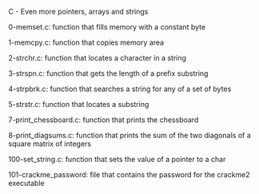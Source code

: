 C - Even more pointers, arrays and strings

0-memset.c: function that fills memory with a constant byte

1-memcpy.c: function that copies memory area

2-strchr.c: function that locates a character in a string

3-strspn.c: function that gets the length of a prefix substring

4-strpbrk.c: function that searches a string for any of a set of bytes

5-strstr.c: function that locates a substring

7-print_chessboard.c: function that prints the chessboard

8-print_diagsums.c: function that prints the sum of the two diagonals of a square matrix of integers

100-set_string.c: function that sets the value of a pointer to a char

101-crackme_password:  file that contains the password for the crackme2 executable
